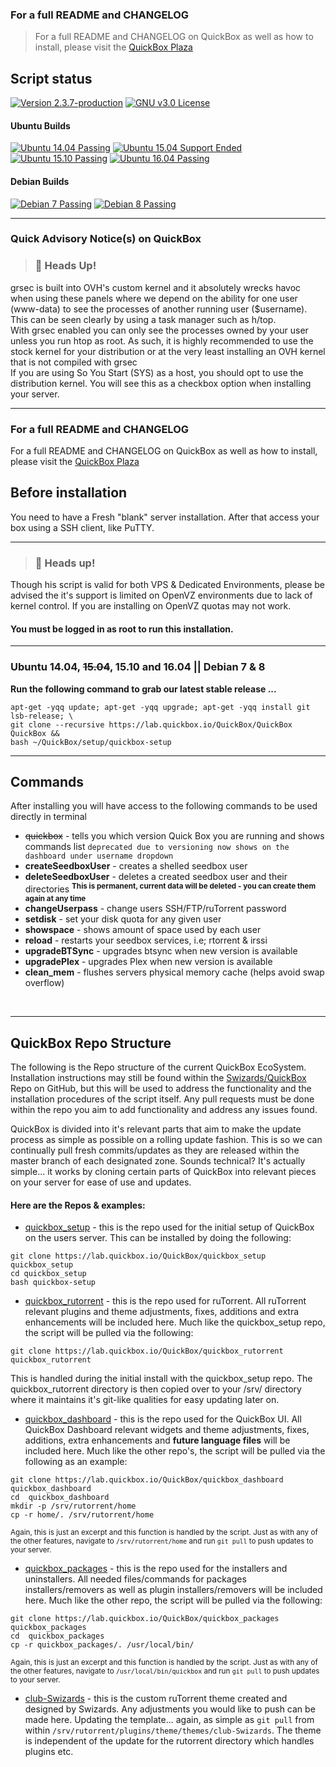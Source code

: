 

### For a full README and CHANGELOG
> For a full README and CHANGELOG on QuickBox as well as how to install, please visit the [QuickBox Plaza](https://plaza.quickbox.io/t/quickbox-readme-md/31)

## Script status

[![Version 2.3.7-production](https://img.shields.io/badge/version-2.3.7-674172.svg?style=flat-square)](https://plaza.quickbox.io/t/quickbox-readme-md/31)
[![GNU v3.0 License](https://img.shields.io/badge/license-GNU%20v3.0%20License-blue.svg?style=flat-square)](https://github.com/Swizards/QuickBox/blob/master/LICENSE.md)

#### Ubuntu Builds
[![Ubuntu 14.04 Passing](https://img.shields.io/badge/Ubuntu%2014.04-passing-brightgreen.svg?style=flat-square)](https://plaza.quickbox.io/t/quickbox-readme-md/31) [![Ubuntu 15.04 Support Ended](https://img.shields.io/badge/Ubuntu%2015.04-support%20ended-282830.svg?style=flat-square)](https://plaza.quickbox.io/t/quickbox-readme-md/31) [![Ubuntu 15.10 Passing](https://img.shields.io/badge/Ubuntu%2015.10-passing-brightgreen.svg?style=flat-square)](https://plaza.quickbox.io/t/quickbox-readme-md/31) [![Ubuntu 16.04 Passing](https://img.shields.io/badge/Ubuntu%2016.04-passing-brightgreen.svg?style=flat-square)](https://plaza.quickbox.io/t/quickbox-readme-md/31)

#### Debian Builds
[![Debian 7 Passing](https://img.shields.io/badge/Debain%207-passing-brightgreen.svg?style=flat-square)](https://plaza.quickbox.io/t/quickbox-readme-md/31) [![Debian 8 Passing](https://img.shields.io/badge/Debain%208-passing-brightgreen.svg?style=flat-square)](https://plaza.quickbox.io/t/quickbox-readme-md/31)

---

### Quick Advisory Notice(s) on QuickBox

>### :rotating_light: Heads Up!
grsec is built into OVH's custom kernel and it absolutely wrecks havoc when using these panels where we depend on the ability for one user (www-data) to see the processes of another running user ($username).
<br/>This can be seen clearly by using a task manager such as h/top.
<br/>With grsec enabled you can only see the processes owned by your user unless you run htop as root. As such, it is highly recommended to use the stock kernel for your distribution or at the very least installing an OVH kernel that is not compiled with grsec
<br/>If you are using So You Start (SYS) as a host, you should opt to use the distribution kernel. You will see this as a checkbox option when installing your server.

---

### For a full README and CHANGELOG
For a full README and CHANGELOG on QuickBox as well as how to install, please visit the [QuickBox Plaza](https://plaza.quickbox.io/t/quickbox-readme-md/31)

## Before installation
You need to have a Fresh "blank" server installation.
After that access your box using a SSH client, like PuTTY.

---



> ### :loudspeaker: Heads up!
Though his script is valid for both VPS & Dedicated Environments, please be advised the it's support is limited on OpenVZ environments due to lack of kernel control. If you are installing on OpenVZ quotas may not work.


#### You must be logged in as root to run this installation.


---

### Ubuntu 14.04, <del>15.04</del>, 15.10 and 16.04 || Debian 7 & 8

**Run the following command to grab our latest stable release ...**
```
apt-get -yqq update; apt-get -yqq upgrade; apt-get -yqq install git lsb-release; \
git clone --recursive https://lab.quickbox.io/QuickBox/QuickBox QuickBox &&
bash ~/QuickBox/setup/quickbox-setup
```


---


## Commands
After installing you will have access to the following commands to be used directly in terminal

* ~~quickbox~~ - tells you which version Quick Box you are running and shows commands list ``deprecated due to versioning now shows on the dashboard under username dropdown``
* __createSeedboxUser__ - creates a shelled seedbox user
* __deleteSeedboxUser__ - deletes a created seedbox user and their directories
<sup>**This is permanent, current data will be deleted - you can create them again at any time**</sup>
* __changeUserpass__ - change users SSH/FTP/ruTorrent password
* __setdisk__ - set your disk quota for any given user
* __showspace__ - shows amount of space used by each user
* __reload__ - restarts your seedbox services, i.e; rtorrent & irssi
* __upgradeBTSync__ - upgrades btsync when new version is available
* __upgradePlex__ - upgrades Plex when new version is available
* __clean_mem__ - flushes servers physical memory cache (helps avoid swap overflow)


<br/>

---
## QuickBox Repo Structure
The following is the Repo structure of the current QuickBox EcoSystem. Installation instructions may still be found within the [Swizards/QuickBox](https://lab.quickbox.io/Swizards/QuickBox) Repo on GitHub, but this will be used to address the functionality and the installation procedures of the script itself. Any pull requests must be done within the repo you aim to add functionality and address any issues found.

QuickBox is divided into it's relevant parts that aim to make the update process as simple as possible on a rolling update fashion. This is so we can continually pull fresh commits/updates as they are released within the master branch of each designated zone. Sounds technical? It's actually simple... it works by cloning certain parts of QuickBox into relevant pieces on your server for ease of use and updates.

#### Here are the Repos & examples:

* [quickbox_setup](https://github.com/QuickBox/quickbox_setup) - this is the repo used for the initial setup of QuickBox on the users server. This can be installed by doing the following:
```
git clone https://lab.quickbox.io/QuickBox/quickbox_setup quickbox_setup
cd quickbox_setup
bash quickbox-setup
```

* [quickbox_rutorrent](https://lab.quickbox.io/QuickBox/quickbox_rutorrent) - this is the repo used for ruTorrent. All ruTorrent relevant plugins and theme adjustments, fixes, additions and extra enhancements will be included here.
Much like the quickbox_setup repo, the script will be pulled via the following:
```
git clone https://lab.quickbox.io/QuickBox/quickbox_rutorrent quickbox_rutorrent
```
This is handled during the initial install with the quickbox_setup repo. The quickbox_rutorrent directory is then copied over to your /srv/ directory where it maintains it's git-like qualities for easy updating later on.

* [quickbox_dashboard](https://lab.quickbox.io/QuickBox/quickbox_dashboard) - this is the repo used for the QuickBox UI. All QuickBox Dashboard relevant widgets and theme adjustments, fixes, additions, extra enhancements and **future language files** will be included here.
Much like the other repo's, the script will be pulled via the following as an example:
```
git clone https://lab.quickbox.io/QuickBox/quickbox_dashboard quickbox_dashboard
cd  quickbox_dashboard
mkdir -p /srv/rutorrent/home
cp -r home/. /srv/rutorrent/home
```
<sup>Again, this is just an excerpt and this function is handled by the script. Just as with any of the other features, navigate to ``/srv/rutorrent/home`` and run ``git pull`` to push updates to your server.</sup>

* [quickbox_packages](https://lab.quickbox.io/QuickBox/quickbox_packages) - this is the repo used for the installers and uninstallers. All needed files/commands for packages installers/removers as well as plugin installers/removers will be included here.
Much like the other repo, the script will be pulled via the following:
```
git clone https://lab.quickbox.io/QuickBox/quickbox_packages quickbox_packages
cd  quickbox_packages
cp -r quickbox_packages/. /usr/local/bin/
```
<sup>Again, this is just an excerpt and this function is handled by the script. Just as with any of the other features, navigate to ``/usr/local/bin/quickbox`` and run ``git pull`` to push updates to your server.</sup>

* [club-Swizards](https://lab.quickbox.io/Swizards/club-Swizards) - this is the custom ruTorrent theme created and designed by Swizards. Any adjustments you would like to push can be made here. Updating the template... again, as simple as ``git pull`` from within ``/srv/rutorrent/plugins/theme/themes/club-Swizards``. The theme is independent of the update for the rutorrent directory which handles plugins etc.
